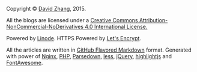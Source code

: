 Copyright &copy; [David Zhang](/page/bio.html), 2015. 

All the blogs are licensed under a [Creative Commons Attribution-NonCommercial-NoDerivatives 4.0 International License.](http://creativecommons.org/licenses/by-nc-nd/4.0/) 

Powered by [Linode](https://www.linode.com/). HTTPS Powered by [Let's Encrypt](https://letsencrypt.org/).

All the articles are written in [GitHub Flavored Markdown](https://help.github.com/articles/github-flavored-markdown) format.
Generated with power of [Nginx](http://nginx.org/), [PHP](http://php.net/), [Parsedown](https://github.com/erusev/parsedown), [less](http://lesscss.org/), [jQuery](https://jquery.com/), [highlightjs](https://highlightjs.org/) and [FontAwesome](https://fortawesome.github.io/Font-Awesome/).
